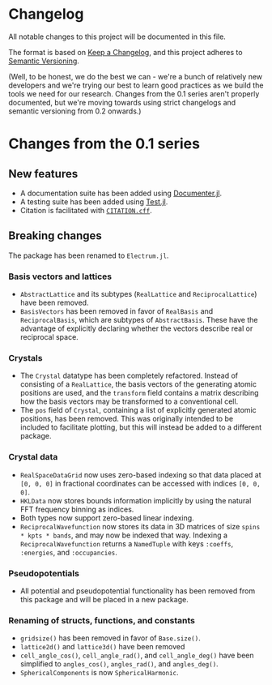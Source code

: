 # Changelog

All notable changes to this project will be documented in this file.

The format is based on [Keep a Changelog](https://keepachangelog.com/en/1.0.0/), and this project
adheres to [Semantic Versioning](https://semver.org/spec/v2.0.0.html).

(Well, to be honest, we do the best we can - we're a bunch of relatively new developers and we're
trying our best to learn good practices as we build the tools we need for our research. Changes from
the 0.1 series aren't properly documented, but we're moving towards using strict changelogs and 
semantic versioning from 0.2 onwards.)

# Changes from the 0.1 series

## New features

* A documentation suite has been added using
[Documenter.jl](https://juliadocs.github.io/Documenter.jl/stable/).
* A testing suite has been added using [Test.jl](https://docs.julialang.org/en/v1/stdlib/Test/).
* Citation is facilitated with [`CITATION.cff`](CITATION.cff).

## Breaking changes

The package has been renamed to `Electrum.jl`.

### Basis vectors and lattices

* `AbstractLattice` and its subtypes (`RealLattice` and `ReciprocalLattice`) have been removed.
* `BasisVectors` has been removed in favor of `RealBasis` and `ReciprocalBasis`, which are subtypes
of `AbstractBasis`. These have the advantage of explicitly declaring whether the vectors describe
real or reciprocal space.

### Crystals
* The `Crystal` datatype has been completely refactored. Instead of consisting of a `RealLattice`,
the basis vectors of the generating atomic positions are used, and the `transform` field contains a
matrix describing how the basis vectors may be transformed to a conventional cell.
* The `pos` field of `Crystal`, containing a list of explicitly generated atomic positions, has
been removed. This was originally intended to be included to facilitate plotting, but this will
instead be added to a different package.

### Crystal data
* `RealSpaceDataGrid` now uses zero-based indexing so that data placed at `[0, 0, 0]` in fractional
coordinates can be accessed with indices `[0, 0, 0]`.
* `HKLData` now stores bounds information implicitly by using the natural FFT frequency binning as
indices.
* Both types now support zero-based linear indexing.
* `ReciprocalWavefunction` now stores its data in 3D matrices of size `spins * kpts * bands`, and
may now be indexed that way. Indexing a `ReciprocalWavefunction` returns a `NamedTuple` with keys
`:coeffs`, `:energies`, and `:occupancies`.

### Pseudopotentials
* All potential and pseudopotential functionality has been removed from this package and will be 
placed in a new package.

### Renaming of structs, functions, and constants
* `gridsize()` has been removed in favor of `Base.size()`.
* `lattice2d()` and `lattice3d()` have been removed
* `cell_angle_cos()`, `cell_angle_rad()`, and `cell_angle_deg()` have been simplified to 
`angles_cos()`, `angles_rad()`, and `angles_deg()`.
* `SphericalComponents` is now `SphericalHarmonic`.

